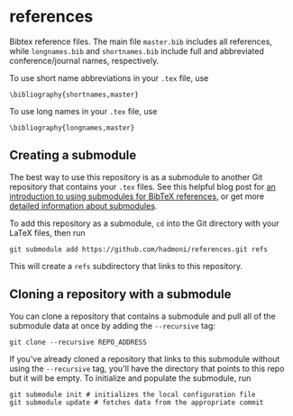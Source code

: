 # references
Bibtex reference files. The main file ``master.bib`` includes all references, while ``longnames.bib`` and ``shortnames.bib`` include full and abbreviated conference/journal names, respectively.

To use short name abbreviations in your `.tex` file, use
```
\bibliography{shortnames,master}
```

To use long names in your `.tex` file, use
```
\bibliography{longnames,master}
```

## Creating a submodule
The best way to use this repository is as a submodule to another Git repository that contains your `.tex` files. See this helpful blog post for [an introduction to using submodules for BibTeX references](http://andrius.velykis.lt/2012/06/master-bibtex-file-git-submodules/), or get more [detailed information about submodules](https://git-scm.com/book/en/v2/Git-Tools-Submodules). 

To add this repository as a submodule, `cd` into the Git directory with your LaTeX files, then run
```
git submodule add https://github.com/hadmoni/references.git refs
```
This will create a `refs` subdirectory that links to this repository.

## Cloning a repository with a submodule
You can clone a repository that contains a submodule and pull all of the submodule data at once by adding the `--recursive` tag:
```
git clone --recursive REPO_ADDRESS
```

If you've already cloned a repository that links to this submodule without using the `--recursive` tag, you'll have the directory that points to this repo but it will be empty. To initialize and populate the submodule, run
```
git submodule init # initializes the local configuration file
git submodule update # fetches data from the appropriate commit
```
